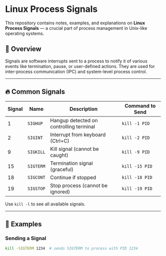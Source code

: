 # Linux Process Signals

This repository contains notes, examples, and explanations on **Linux Process Signals** — a crucial part of process management in Unix-like operating systems.

## 📘 Overview

Signals are software interrupts sent to a process to notify it of various events like termination, pause, or user-defined actions. They are used for inter-process communication (IPC) and system-level process control.

---

## 🔥 Common Signals

| Signal | Name        | Description                        | Command to Send |
|--------|-------------|------------------------------------|-----------------|
| 1      | `SIGHUP`    | Hangup detected on controlling terminal | `kill -1 PID`  |
| 2      | `SIGINT`    | Interrupt from keyboard (Ctrl+C)   | `kill -2 PID`  |
| 9      | `SIGKILL`   | Kill signal (cannot be caught)     | `kill -9 PID`  |
| 15     | `SIGTERM`   | Termination signal (graceful)      | `kill -15 PID` |
| 18     | `SIGCONT`   | Continue if stopped                | `kill -18 PID` |
| 19     | `SIGSTOP`   | Stop process (cannot be ignored)   | `kill -19 PID` |

Use `kill -l` to see all available signals.

---

## 📂 Examples

### Sending a Signal

```bash
kill -SIGTERM 1234  # sends SIGTERM to process with PID 1234
